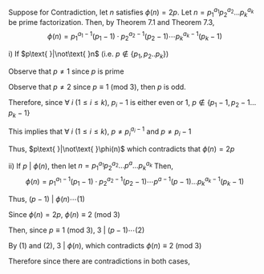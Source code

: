Suppose for Contradiction, let $n$ satisfies $\phi(n)=2p$. Let $n=p_1^{a_{1}}p_{2}^{a_{2}}\dots p_{k}^{a_{k}}$ be prime factorization. Then, by Theorem 7.1 and Theorem 7.3, 
$$\phi(n)=p_{1}^{a_{1}-1}(p_{1}-1)\cdot p_{2}^{a_{2}-1}(p_{2}-1)\cdots p_{k}^{a_{k}-1}(p_{k}-1)$$

i) If $p\text{ }|\not\text{ }n$ (i.e. $p\not\in \{ p_{1},p_{2}..p_{k} \}$)

Observe that $p\neq 1$ since $p$ is prime

Observe that $p\neq 2$ since $p \equiv 1\text{ (mod }3)$, then $p$ is odd. 

Therefore, since $\forall \text{ }i\text{ }(1\leq i\leq k)$, $p_{i}-1$ is either even or 1, $p\not\in \{ p_{1}-1,p_{2}-1\dots p_{k}-1 \}$

This implies that $\forall \text{ }i\text{ }(1\leq i\leq k)$, $p\neq p_{i}^{a_{i}-1}$ and $p\neq p_{i}-1$

Thus, $p\text{ }|\not\text{ }\phi(n)$ which contradicts that $\phi(n)=2p$

ii) If $p\text{ | }\phi(n)$, then let $n=p_1^{a_{1}}p_{2}^{a_{2}}\dots p^{a}\dots p_{k}^{a_{k}}$ Then, 
$$\phi(n)=p_{1}^{a_{1}-1}(p_{1}-1)\cdot p_{2}^{a_{2}-1}(p_{2}-1)\cdots p^{a-1}(p-1)\dots p_{k}^{a_{k}-1}(p_{k}-1)$$

Thus, $(p-1)\text{ | }\phi(n) \cdots (1)$ 

Since $\phi(n)=2p$, $\phi(n)\equiv 2\text{ (mod }3)$

Then, since $p\equiv 1\text{ (mod }3)$, $3\text{ | }(p-1)\cdots (2)$

By (1) and (2), $3\text{ | }\phi(n)$, which contradicts $\phi(n)\equiv 2\text{ (mod }3)$

Therefore since there are contradictions in both cases, 